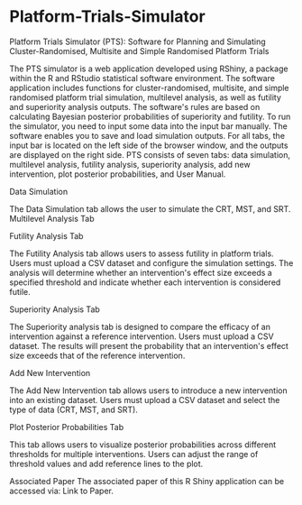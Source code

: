 # Platform-Trials-Simulator
Platform Trials Simulator (PTS): Software for Planning and Simulating Cluster-Randomised, Multisite and Simple Randomised Platform Trials

The PTS simulator is a web application developed using RShiny, a package within the R and RStudio statistical software environment. The software application includes functions for cluster-randomised, multisite, and simple randomised platform trial simulation, multilevel analysis, as well as futility and superiority analysis outputs. The software's rules are based on calculating Bayesian posterior probabilities of superiority and futility. To run the simulator, you need to input some data into the input bar manually. The software enables you to save and load simulation outputs. For all tabs, the input bar is located on the left side of the browser window, and the outputs are displayed on the right side. PTS consists of seven tabs: data simulation, multilevel analysis, futility analysis, superiority analysis, add new intervention, plot posterior probabilities, and User Manual.

Data Simulation

The Data Simulation tab allows the user to simulate the CRT, MST, and SRT. Multilevel Analysis Tab

Futility Analysis Tab

The Futility Analysis tab allows users to assess futility in platform trials. Users must upload a CSV dataset and configure the simulation settings. The analysis will determine whether an intervention's effect size exceeds a specified threshold and indicate whether each intervention is considered futile.

Superiority Analysis Tab

The Superiority analysis tab is designed to compare the efficacy of an intervention against a reference intervention. Users must upload a CSV dataset. The results will present the probability that an intervention's effect size exceeds that of the reference intervention.

Add New Intervention

The Add New Intervention tab allows users to introduce a new intervention into an existing dataset. Users must upload a CSV dataset and select the type of data (CRT, MST, and SRT).

Plot Posterior Probabilities Tab

This tab allows users to visualize posterior probabilities across different thresholds for multiple interventions. Users can adjust the range of threshold values and add reference lines to the plot.

Associated Paper
The associated paper of this R Shiny application can be accessed via: Link to Paper.
